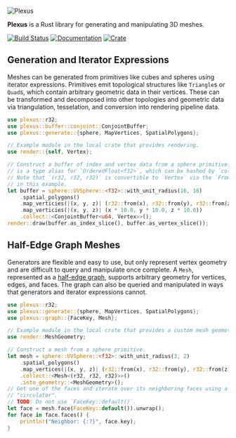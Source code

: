 ![Plexus](https://raw.githubusercontent.com/olson-sean-k/plexus/master/doc/plexus.png)

**Plexus** is a Rust library for generating and manipulating 3D meshes.

[![Build Status](https://travis-ci.org/olson-sean-k/plexus.svg?branch=master)](https://travis-ci.org/olson-sean-k/plexus)
[![Documentation](https://docs.rs/plexus/badge.svg)](https://docs.rs/plexus)
[![Crate](https://img.shields.io/crates/v/plexus.svg)](https://crates.io/crates/plexus)

## Generation and Iterator Expressions

Meshes can be generated from primitives like cubes and spheres using iterator
expressions. Primitives emit topological structures like `Triangle`s or
`Quad`s, which contain arbitrary geometric data in their vertices. These can be
transformed and decomposed into other topologies and geometric data via
triangulation, tesselation, and conversion into rendering pipeline data.

```rust
use plexus::r32;
use plexus::buffer::conjoint::ConjointBuffer;
use plexus::generate::{sphere, MapVertices, SpatialPolygons};

// Example module in the local crate that provides rendering.
use render::{self, Vertex};

// Construct a buffer of index and vertex data from a sphere primitive. `r32`
// is a type alias for `OrderedFloat<f32>`, which can be hashed by `collect()`.
// Note that `(r32, r32, r32)` is convertible to `Vertex` via the `From` trait
// in this example.
let buffer = sphere::UVSphere::<f32>::with_unit_radius(16, 16)
    .spatial_polygons()
    .map_verticies(|(x, y, z)| (r32::from(x), r32::from(y), r32::from(z)))
    .map_verticies(|(x, y, z)| (x * 10.0, y * 10.0, z * 10.0))
    .collect::<ConjointBuffer<u64, Vertex>>();
render::draw(buffer.as_index_slice(), buffer.as_vertex_slice());
```

## Half-Edge Graph Meshes

Generators are flexible and easy to use, but only represent vertex geometry and
are difficult to query and manipulate once complete. A `Mesh`, represented as a
[half-edge graph](https://en.wikipedia.org/wiki/doubly_connected_edge_list),
supports arbitrary geometry for vertices, edges, and faces. The graph can also
be queried and manipulated in ways that generators and iterator expressions
cannot.

```rust
use plexus::r32;
use plexus::generate::{sphere, MapVertices, SpatialPolygons};
use plexus::graph::{FaceKey, Mesh};

// Example module in the local crate that provides a custom mesh geometry.
use render::MeshGeometry;

// Construct a mesh from a sphere primitive.
let mesh = sphere::UVSphere::<f32>::with_unit_radius(3, 2)
    .spatial_polygons()
    .map_vertices(|(x, y, z)| (r32::from(x), r32::from(y), r32::from(z)))
    .collect::<Mesh<(r32, r32, r32)>>()
    .into_geometry::<MeshGeometry>();
// Get one of the faces and iterate over its neighboring faces using a
// "circulator".
// TODO: Do not use `FaceKey::default()`.
let face = mesh.face(FaceKey::default()).unwrap();
for face in face.faces() {
    println!("Neighbor: {:?}", face.key);
}
```
